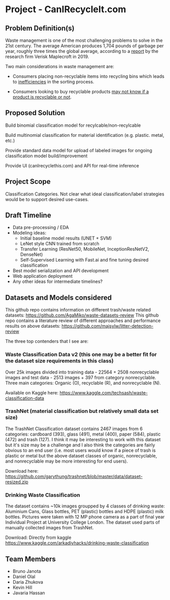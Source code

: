 # Project - CanIRecycleIt.com

## Problem Definition(s)

Waste management is one of the most challenging problems to solve in the 21st century. The average American produces 1,704 pounds of garbage per year, roughly three times the global average, according to a [report](https://www.globalcitizen.org/en/content/americans-produce-most-waste/#:~:text=The%20average%20American%20produces%201%2C704,the%20research%20firm%20Verisk%20Maplecroft.) by the research firm Verisk Maplecroft in 2019.

Two main considerations in waste management are:

* Consumers placing non-recyclable items into recycling bins which leads to [inefficiencies](https://www.valleywasteservice.com/valley-waste-news/what-happens-if-you-put-non-recyclable-items-into-recycling-4034) in the sorting process.

* Consumers looking to buy recyclable products [may not know if a product is recyclable or not](https://news.slashdot.org/story/21/09/09/153219/california-aims-to-ban-recycling-symbols-on-things-that-arent-recyclable).

## Proposed Solution

Build binomial classification model for recylcable/non-recylcable

Build multinomial classification for material identification (e.g. plastic. metal, etc.)

Provide standard data model for upload of labeled images for ongoing classification model build/improvement

Provide UI (canIrecyclethis.com) and API for real-time inference

## Project Scope

Classification Categories.  Not clear what ideal classification/label strategies would be to support desired use-cases.

## Draft Timeline 

- Data pre-processing / EDA
- Modeling ideas:
  - Initial baseline model results (UNET + SVM)
  - LeNet style CNN trained from scratch
  - Transfer Learning (ResNet50, MobileNet, InceptionResNetV2, DenseNet)
  - Self-Supervised Learning with Fast.ai and fine tuning desired classification
- Best model serialization and API development
- Web application deployment
- Any other ideas for intermediate timelines?

## Datasets and Models considered

This github repo contains information on different trash/waste related datasets: https://github.com/AgaMiko/waste-datasets-review
This github repo contains a literature review of different approaches and performance results on above datasets: https://github.com/majsylw/litter-detection-review

The three top contenders that I see are:

### Waste Classification Data v2 (this one may be a better fit for the dataset size requirements in this class)
Over 25k images divided into training data - 22564 + 2508 nonrecyclable images and test data - 2513 images + 397 from category nonrecyclable. Three main categories: Organic (O), recyclable (R), and nonrecyclable (N).

Available on Kaggle here: https://www.kaggle.com/techsash/waste-classification-data

### TrashNet (material classification but relatively small data set size)
The TrashNet Classification dataset contains 2467 images from 6 categories: cardboard (393), glass (491), metal (400), paper (584), plastic (472) and trash (127). I think it may be interesting to work with this dataset but it's size may be a challenge and I also think the categories are fairly obvious to an end user (i.e. most users would know if a piece of trash is plastic or metal but the above dataset classes of organic, nonrecyclable, and nonrecyclable may be more interesting for end users).

Download here: https://github.com/garythung/trashnet/blob/master/data/dataset-resized.zip

### Drinking Waste Classification
The dataset contains ~10k images groupped by 4 classes of drinking waste: Aluminium Cans, Glass bottles, PET (plastic) bottles and HDPE (plastic) milk bottles. Pictures were taken with 12 MP phone camera as a part of final year Individual Project at University College London. The dataset used parts of manually collected images from TrashNet.

Download: Directly from kaggle https://www.kaggle.com/arkadiyhacks/drinking-waste-classification

## Team Members

- Bruno Janota
- Daniel Olal
- Daria Zhukova
- Kevin Hill
- Javaria Hassan
